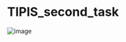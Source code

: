 # TIPIS_second_task

![image](https://github.com/Novia2003/TIPIS_second_task/assets/90568044/9d206fe5-d95d-4b32-a505-34c33e4eadfb)
